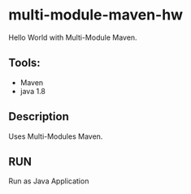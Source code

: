 # multi-module-maven-hw

Hello World with Multi-Module Maven.

## Tools:
* Maven 
* java 1.8

## Description
Uses Multi-Modules Maven.

## RUN
Run as Java Application
